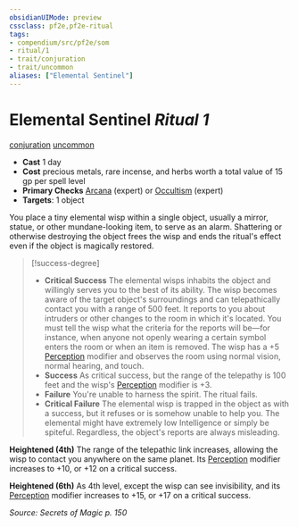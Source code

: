 ```yaml
---
obsidianUIMode: preview
cssclass: pf2e,pf2e-ritual
tags:
- compendium/src/pf2e/som
- ritual/1
- trait/conjuration
- trait/uncommon
aliases: ["Elemental Sentinel"]
---
```

# Elemental Sentinel *Ritual 1*  
[conjuration](conjuration.md "Conjuration School Trait")  [uncommon](uncommon.md "Uncommon Rarity Trait")  

- **Cast** 1 day
- **Cost** precious metals, rare incense, and herbs worth a total value of 15 gp per spell level
- **Primary Checks** [Arcana](skills.md#Arcana) (expert) or [Occultism](skills.md#Occultism) (expert)
- **Targets**: 1 object

You place a tiny elemental wisp within a single object, usually a mirror, statue, or other mundane-looking item, to serve as an alarm. Shattering or otherwise destroying the object frees the wisp and ends the ritual's effect even if the object is magically restored.

> [!success-degree] 
> - **Critical Success** The elemental wisps inhabits the object and willingly serves you to the best of its ability. The wisp becomes aware of the target object's surroundings and can telepathically contact you with a range of 500 feet. It reports to you about intruders or other changes to the room in which it's located. You must tell the wisp what the criteria for the reports will be—for instance, when anyone not openly wearing a certain symbol enters the room or when an item is removed. The wisp has a +5 [Perception](skills.md#Perception) modifier and observes the room using normal vision, normal hearing, and touch.
> - **Success** As critical success, but the range of the telepathy is 100 feet and the wisp's [Perception](skills.md#Perception) modifier is +3.
> - **Failure** You're unable to harness the spirit. The ritual fails.
> - **Critical Failure** The elemental wisp is trapped in the object as with a success, but it refuses or is somehow unable to help you. The elemental might have extremely low Intelligence or simply be spiteful. Regardless, the object's reports are always misleading.

**Heightened (4th)** The range of the telepathic link increases, allowing the wisp to contact you anywhere on the same planet. Its [Perception](skills.md#Perception) modifier increases to +10, or +12 on a critical success.

**Heightened (6th)** As 4th level, except the wisp can see invisibility, and its [Perception](skills.md#Perception) modifier increases to +15, or +17 on a critical success.

*Source: Secrets of Magic p. 150*